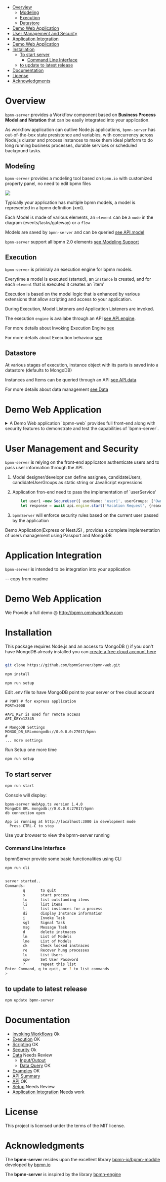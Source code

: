 

<!-- toc -->

- [Overview](#overview)
  - [Modeling](#modeling)
  - [Execution](#execution)
  - [Datastore](#datastore)
- [Demo Web Application](#demo-web-application)
- [User Management and Security](#user-management-and-security)
- [Application Integration](#application-integration)
- [Demo Web Application](#demo-web-application)
- [Installation](#installation)
  - [To start server](#to-start-server)
    - [Command Line Interface](#command-line-interface)
  - [to update to latest release](#to-update-to-latest-release)
- [Documentation](#documentation)
- [License](#license)
- [Acknowledgments](#acknowledgments)

<!-- tocstop -->

# Overview

`bpmn-server` provides a Workflow component based on **Business Process Model and Notation** that can be easily integrated into your application.


As workflow application can outlive Node.js applications, `bpmn-server` has out-of-the-box state presistence and variables, with concurrency across Node.js cluster and process instances
to make them ideal platform to do long running business processes, durable services or scheduled backgound tasks.


## Modeling
`bpmn-server` provides a modeling tool based on `bpmn.io` with customized property panel, no need to edit bpmn files

![](images/Modeler.png)

Typically your application has multiple bpmn models, a model is represented in a bpmn definition (xml).

Each Model is made of various elements, an `element` can be a `node` in the diagram (events/tasks/gateway) or a  `flow`

Models are saved by `bpmn-server` and can be queried [see API.model](api/interfaces/IAPIModel)

`bpmn-server` support all bpmn 2.0 elements [see Modeling Support](examples)

## Execution
`bpmn-server` is primiraly an execution engine for bpmn models.

Everytime a model is executed (started), an `instance` is created, and for each `element` that is executed it creates an `item' 

Execution is based on the model logic that is enhanced by various extensions that allow scripting and access to your application.

During Execution, Model Listeners and Application Listeners are invoked.

The execution `engine` is availabe through an API [see API.engine](api/interfaces/IAPIEngine).

For more details about Invoking Execution Engine [see](invokation.md)

For more details about Execution behaviour [see](execution.md)

## Datastore

At various stages of execution, instance object with its parts is saved into a datastore (defaults to MongoDB)

Instances and Items can be queried through an API [see API.data](api/interfaces/IAPIData)

For more details about data management [see Data](data)

# Demo Web Application

<details>
<summary>
A Demo Web application `bpmn-web` provides full front-end along with security features to demonstrate and test the capabilities of `bpmn-server`.
</summary>

The web app provides:
- Presistent Modeling tool, using bpmn.io 
- Model property panel supporting all features of `bpmn-server` , no need to edit bpmn file
- Execution with input form for defined fields

![](images/inputFields.png)

- List of outstanding/recent tasks and workflow
- Viewing of `instance` details

![](images/instance-details1.png)

- View of Model specification
![](images/instance-details2.png)

</details>

# User Management and Security

`bpmn-server` is relying on the front-end applicaton authenticate users and to pass user information through the API.
1. Model designer/developr can define assignee, candidateUsers, candidateUserGroups as static string or JavaScript expressions

2. Application fron-end need to pass the implementation of `userService' 

```ts
       let user1 =new SecureUser({ userName: 'user1', userGroups: ['Owner', 'Others']});
       let response = await api.engine.start('Vacation Request', {reason:'I like it',type:'Vacation'}, user1);
``` 
   
3. `bpmnServer` will enforce security rules based on the current user passed by the application

Demo Application(Express or NestJS) , provides a complete implementation of users management using Passport and MongoDB

# Application Integration

`bpmn-server` is intended to be integration into your application

-- copy from readme

# Demo Web Application

We Provide a full demo @ http://bpmn.omniworkflow.com

# Installation

This package requires Node.js and an access to MongoDB ()
if you don't have MongoDB already installed you can [create a free cloud account here](http://bit.ly/cyd-atlas)

```sh

git clone https://github.com/bpmnServer/bpmn-web.git

npm install

npm run setup
```
Edit .env file to have MongoDB point to your server or free cloud account

```env
# PORT # for express application
PORT=3000

#API_KEY is used for remote access
API_KEY=12345

# MongoDB Settings
MONGO_DB_URL=mongodb://0.0.0.0:27017/bpmn
#
... more settings
```

Run Setup one more time

```sh
npm run setup
```

## To start server

```sh
npm run start
```

Console will display:

```text
bpmn-server WebApp.ts version 1.4.0
MongoDB URL mongodb://0.0.0.0:27017/bpmn
db connection open

App is running at http://localhost:3000 in development mode
  Press CTRL-C to stop
```

Use your browser to view the bpmn-server running

### Command Line Interface

bpmnServer provide some basic functionalities using CLI

```sh
npm run cli


server started..
Commands:
        q       to quit
        s       start process
        lo      list outstanding items
        li      list items
        l       list instances for a process
        di      display Instance information
        i       Invoke Task
        sgl     Signal Task
        msg     Message Task
        d       delete instnaces
        lm      List of Models
        lme     List of Models
        ck      Check locked instnaces
        re      Recover hung processes
        lu      List Users
        spw     Set User Password
        ?       repeat this list
Enter Command, q to quit, or ? to list commands
>
```

## to update to latest release

```sh
npm update bpmn-server
```

# Documentation

- [Invoking Workflows](/docs/invokation) Ok
- [Execution](/docs/execution) OK
- [Scripting](/docs/scripting) OK
- [Security](/docs/security) Ok
- [Data](/docs/data) Needs Review
  -  [Input/Output](/docs/data#input-output-data)
  -  [Data Query](/docs/data#dataQuery) OK
- [Examples](/docs/examples) OK
- [API Summary](/docs/api-summary)
- [API](/docs/api/readme) OK
- [Setup](/docs/setup) Needs Review
- [Application Integration](/docs/customization) Needs work

# License

This project is licensed under the terms of the MIT license.

# Acknowledgments

The **bpmn-server** resides upon the excellent library [bpmn-io/bpmn-moddle](https://github.com/bpmn-io/bpmn-moddle) developed by [bpmn.io](http://bpmn.io/)

The **bpmn-server** is inspired by the library [bpmn-engine](https://github.com/paed01/bpmn-engine)
